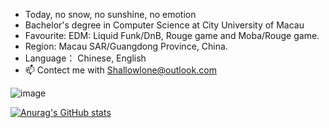 - Today, no snow, no sunshine, no emotion
- Bachelor's degree in Computer Science at City University of Macau
- Favourite: EDM: Liquid Funk/DnB, Rouge game and Moba/Rouge game.
- Region: Macau SAR/Guangdong Province, China.
- Language： Chinese, English 
- 📫 Contect me with Shallowlone@outlook.com

![image](https://github.com/ShallowLone/ShallowLone/blob/main/Black.jpg)
<!---
ShallowLone/ShallowLone is a ✨ special ✨ repository because its `README.md` (this file) appears on your GitHub profile.
You can click the Preview link to take a look at your changes.
--->
[![Anurag's GitHub stats](https://github-readme-stats.vercel.app/api?username=Shallowlone)](https://github.com/anuraghazra/github-readme-stats)
